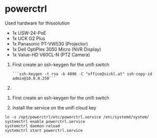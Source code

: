 # powerctrl
<p>Used hardware for thissolution</p>
<ul>
  <li>1x USW-24-PoE</li>
  <li>1x UCK G2 Plus</li>
  <li>1x Panasonic PT-VW530 (Projector)</li>
  <li>1x Dell OptiPlex 3050 Micro (NVR Display)</li>
  <li>1x Value-HD V60CL-N (PTZ Camera)</li>
</ul>

<ol>
  <li>
    First create an ssh-keygen for the unifi switch

    ```ssh-keygen -t rsa -b 4096 -C "office@sickl.at" ssh-copy-id admin@10.0.0.250```
    
  </li>
    
  <li></li>
</ol>

1. First create an ssh-keygen for the unifi switch



2. Install the service on the unifi cloud key

```
ln -s /opt/powerctrl/etc/powerctrl.service /etc/systemd/system/
systemctrl enable powerctrl.service
systemctrl daemon-reload
systemctrl start powerctrl.service
```
